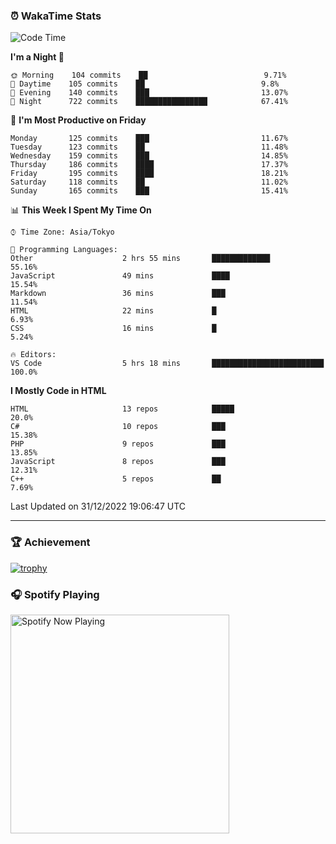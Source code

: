 ### ⏰ WakaTime Stats


<!--START_SECTION:waka-->
![Code Time](http://img.shields.io/badge/Code%20Time-506%20hrs%203%20mins-blue)

**I'm a Night 🦉** 

```text
🌞 Morning    104 commits    ██                          9.71% 
🌆 Daytime    105 commits    ██                          9.8% 
🌃 Evening    140 commits    ███                         13.07% 
🌙 Night      722 commits    ████████████████            67.41%

```
📅 **I'm Most Productive on Friday** 

```text
Monday       125 commits    ███                         11.67% 
Tuesday      123 commits    ██                          11.48% 
Wednesday    159 commits    ███                         14.85% 
Thursday     186 commits    ████                        17.37% 
Friday       195 commits    ████                        18.21% 
Saturday     118 commits    ██                          11.02% 
Sunday       165 commits    ███                         15.41%

```


📊 **This Week I Spent My Time On** 

```text
⌚︎ Time Zone: Asia/Tokyo

💬 Programming Languages: 
Other                    2 hrs 55 mins       █████████████               55.16% 
JavaScript               49 mins             ████                        15.54% 
Markdown                 36 mins             ███                         11.54% 
HTML                     22 mins             █                           6.93% 
CSS                      16 mins             █                           5.24%

🔥 Editors: 
VS Code                  5 hrs 18 mins       █████████████████████████   100.0%

```

**I Mostly Code in HTML** 

```text
HTML                     13 repos            █████                       20.0% 
C#                       10 repos            ███                         15.38% 
PHP                      9 repos             ███                         13.85% 
JavaScript               8 repos             ███                         12.31% 
C++                      5 repos             ██                          7.69%

```



 Last Updated on 31/12/2022 19:06:47 UTC
<!--END_SECTION:waka-->

---

### 🏆 Achievement

[![trophy](https://github-profile-trophy.vercel.app/?username=Slime-hatena&theme=flat&no-bg=true&no-frame=true&column=8)](https://github.com/ryo-ma/github-profile-trophy)

### 🎧 Spotify Playing

[<img src="https://spotify-now-playing-slime-hatena.vercel.app/api/spotify-playing" alt="Spotify Now Playing" width="350" />](https://open.spotify.com/user/slime_hatena)

<!--
**Slime-hatena/Slime-hatena** is a ✨ _special_ ✨ repository because its `README.md` (this file) appears on your GitHub profile.

Here are some ideas to get you started:

- 🔭 I’m currently working on ...
- 🌱 I’m currently learning ...
- 👯 I’m looking to collaborate on ...
- 🤔 I’m looking for help with ...
- 💬 Ask me about ...
- 📫 How to reach me: ...
- 😄 Pronouns: ...
- ⚡ Fun fact: ...
-->
